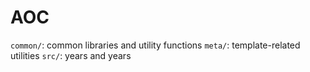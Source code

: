 # AOC

`common/`: common libraries and utility functions
`meta/`: template-related utilities
`src/`: years and years
